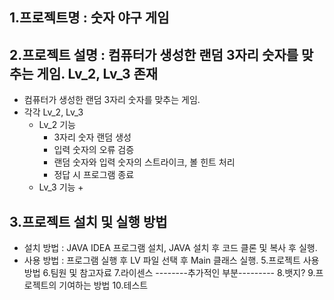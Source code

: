 ## 1.프로젝트명 : 숫자 야구 게임

## 2.프로젝트 설명 : 컴퓨터가 생성한 랜덤 3자리 숫자를 맞추는 게임. Lv_2, Lv_3 존재
+ 컴퓨터가 생성한 랜덤 3자리 숫자를 맞추는 게임.
+ 각각 Lv_2, Lv_3
  + Lv_2 기능
    + 3자리 숫자 랜덤 생성
    + 입력 숫자의 오류 검증
    + 랜덤 숫자와 입력 숫자의 스트라이크, 볼 힌트 처리
    + 정답 시 프로그램 종료
  + Lv_3 기능
    + 
      
## 3.프로젝트 설치 및 실행 방법
+ 설치 방법 : JAVA IDEA 프로그램 설치, JAVA 설치 후 코드 클론 및 복사 후 실행. 
+ 사용 방법 : 프로그램 실행 후 LV 파일 선택 후 Main 클래스 실행. 
5.프로젝트 사용 방법
6.팀원 및 참고자료
7.라이센스
--------추가적인 부분---------
8.뱃지?
9.프로젝트의 기여하는 방법
10.테스트
